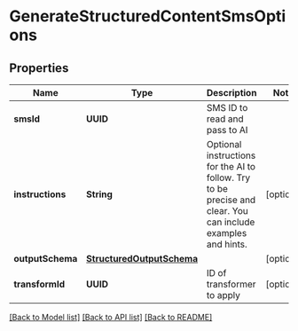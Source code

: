 # GenerateStructuredContentSmsOptions

## Properties
Name | Type | Description | Notes
------------ | ------------- | ------------- | -------------
**smsId** | **UUID** | SMS ID to read and pass to AI | 
**instructions** | **String** | Optional instructions for the AI to follow. Try to be precise and clear. You can include examples and hints. | [optional] 
**outputSchema** | [**StructuredOutputSchema**](StructuredOutputSchema) |  | [optional] 
**transformId** | **UUID** | ID of transformer to apply | [optional] 

[[Back to Model list]](../README#documentation-for-models) [[Back to API list]](../README#documentation-for-api-endpoints) [[Back to README]](../README)


